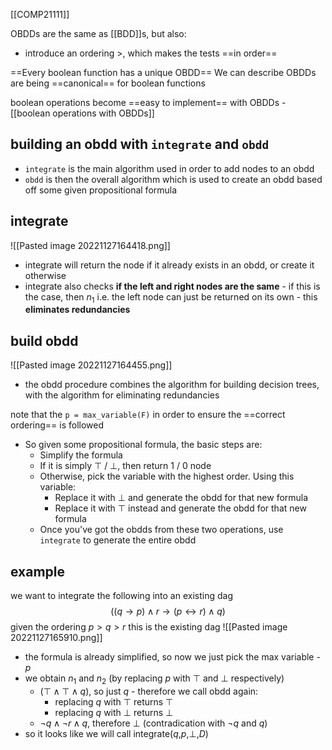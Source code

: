 [[COMP21111]]

OBDDs are the same as [[BDD]]s, but also:
- introduce an ordering $>$, which makes the tests ==in order==

==Every boolean function has a unique OBDD==
We can describe OBDDs are being ==canonical== for boolean functions

boolean operations become ==easy to implement== with OBDDs - [[boolean operations with OBDDs]]

## building an obdd with `integrate` and `obdd`

- `integrate` is the main algorithm used in order to add nodes to an obdd
- `obdd` is then the overall algorithm which is used to create an obdd based off some given propositional formula

## integrate
![[Pasted image 20221127164418.png]]
- integrate will return the node if it already exists in an obdd, or create it otherwise
- integrate also checks **if the left and right nodes are the same** - if this is the case, then $n_1$ i.e. the left node can just be returned on its own - this **eliminates redundancies**

## build obdd
![[Pasted image 20221127164455.png]]
- the obdd procedure combines the algorithm for building decision trees, with the algorithm for eliminating redundancies 

note that the `p = max_variable(F)` in order to ensure the ==correct ordering== is followed

- So given some propositional formula, the basic steps are:
	- Simplify the formula
	- If it is simply $\top$ / $\bot$, then return $1$ / $0$ node
	- Otherwise, pick the variable with the highest order. Using this variable:
		- Replace it with $\bot$ and generate the obdd for that new formula
		- Replace it with $\top$ instead and generate the obdd for that new formula
	- Once you've got the obdds from these two operations, use `integrate` to generate the entire obdd

## example 

we want to integrate the following into an existing dag
$$((q\rightarrow p)\land r \rightarrow (p\leftrightarrow r)\land q)$$
given the ordering $p > q > r$
this is the existing dag
![[Pasted image 20221127165910.png]]

- the formula is already simplified, so now we just pick the max variable - $p$
- we obtain $n_1$ and $n_2$ (by replacing $p$ with $\top$ and $\bot$ respectively)
	- $(\top \land \top \land q)$, so just $q$ - therefore we call obdd again:
		- replacing $q$ with $\top$ returns $\top$
		- replacing $q$ with $\bot$ returns $\bot$
	- $\neg q \land \neg r \land q$, therefore $\bot$ (contradication with $\neg q$ and $q$)
- so it looks like we will call integrate($q$,$p$,$\bot$,$D$)

